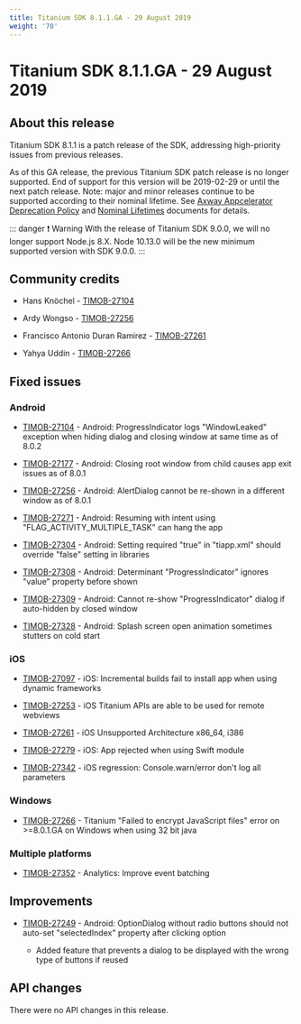 ```yaml
---
title: Titanium SDK 8.1.1.GA - 29 August 2019
weight: '70'
---
```


# Titanium SDK 8.1.1.GA - 29 August 2019

## About this release

Titanium SDK 8.1.1 is a patch release of the SDK, addressing high-priority issues from previous releases.

As of this GA release, the previous Titanium SDK patch release is no longer supported. End of support for this version will be 2019-02-29 or until the next patch release. Note: major and minor releases continue to be supported according to their nominal lifetime. See [Axway Appcelerator Deprecation Policy](/guide/AMPLIFY_Appcelerator_Services_Overview/Axway_Appcelerator_Deprecation_Policy/) and [Nominal Lifetimes](#undefined) documents for details.

::: danger ❗️ Warning
With the release of Titanium SDK 9.0.0, we will no longer support Node.js 8.X. Node 10.13.0 will be the new minimum supported version with SDK 9.0.0.
:::

## Community credits

* Hans Knöchel - [TIMOB-27104](https://jira-archive.titaniumsdk.com/TIMOB-27104)

* Ardy Wongso - [TIMOB-27256](https://jira-archive.titaniumsdk.com/TIMOB-27256)

* Francisco Antonio Duran Ramirez - [TIMOB-27261](https://jira-archive.titaniumsdk.com/TIMOB-27261)

* Yahya Uddin - [TIMOB-27266](https://jira-archive.titaniumsdk.com/TIMOB-27266)

## Fixed issues

### Android

* [TIMOB-27104](https://jira-archive.titaniumsdk.com/TIMOB-27104) - Android: ProgressIndicator logs "WindowLeaked" exception when hiding dialog and closing window at same time as of 8.0.2

* [TIMOB-27177](https://jira-archive.titaniumsdk.com/TIMOB-27177) - Android: Closing root window from child causes app exit issues as of 8.0.1

* [TIMOB-27256](https://jira-archive.titaniumsdk.com/TIMOB-27256) - Android: AlertDialog cannot be re-shown in a different window as of 8.0.1

* [TIMOB-27271](https://jira-archive.titaniumsdk.com/TIMOB-27271) \- Android: Resuming with intent using "FLAG\_ACTIVITY\_MULTIPLE\_TASK" can hang the app

* [TIMOB-27304](https://jira-archive.titaniumsdk.com/TIMOB-27304) \- Android: Setting <uses-feature/> required "true" in "tiapp.xml" should override "false" setting in libraries

* [TIMOB-27308](https://jira-archive.titaniumsdk.com/TIMOB-27308) \- Android: Determinant "ProgressIndicator" ignores "value" property before shown

* [TIMOB-27309](https://jira-archive.titaniumsdk.com/TIMOB-27309) \- Android: Cannot re-show "ProgressIndicator" dialog if auto-hidden by closed window

* [TIMOB-27328](https://jira-archive.titaniumsdk.com/TIMOB-27328) \- Android: Splash screen open animation sometimes stutters on cold start

### iOS

* [TIMOB-27097](https://jira-archive.titaniumsdk.com/TIMOB-27097) - iOS: Incremental builds fail to install app when using dynamic frameworks

* [TIMOB-27253](https://jira-archive.titaniumsdk.com/TIMOB-27253) - iOS Titanium APIs are able to be used for remote webviews

* [TIMOB-27261](https://jira-archive.titaniumsdk.com/TIMOB-27261) - iOS Unsupported Architecture x86\_64, i386

* [TIMOB-27279](https://jira-archive.titaniumsdk.com/TIMOB-27279) - iOS: App rejected when using Swift module

* [TIMOB-27342](https://jira-archive.titaniumsdk.com/TIMOB-27342) - iOS regression: Console.warn/error don't log all parameters

### Windows

* [TIMOB-27266](https://jira-archive.titaniumsdk.com/TIMOB-27266) - Titanium "Failed to encrypt JavaScript files" error on >=8.0.1.GA on Windows when using 32 bit java

### Multiple platforms

* [TIMOB-27352](https://jira-archive.titaniumsdk.com/TIMOB-27352) - Analytics: Improve event batching

## Improvements

* [TIMOB-27249](https://jira-archive.titaniumsdk.com/TIMOB-27249) - Android: OptionDialog without radio buttons should not auto-set "selectedIndex" property after clicking option

    * Added feature that prevents a dialog to be displayed with the wrong type of buttons if reused

## API changes

There were no API changes in this release.
